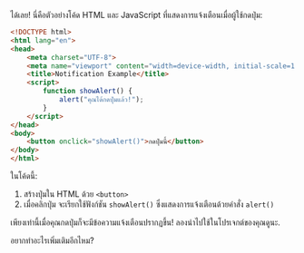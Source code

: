 ได้เลย! นี่คือตัวอย่างโค้ด HTML และ JavaScript ที่แสดงการแจ้งเตือนเมื่อผู้ใช้กดปุ่ม:

```html
<!DOCTYPE html>
<html lang="en">
<head>
    <meta charset="UTF-8">
    <meta name="viewport" content="width=device-width, initial-scale=1.0">
    <title>Notification Example</title>
    <script>
        function showAlert() {
            alert("คุณได้กดปุ่มแล้ว!");
        }
    </script>
</head>
<body>
    <button onclick="showAlert()">กดปุ่มนี้</button>
</body>
</html>
```

ในโค้ดนี้:

1. สร้างปุ่มใน HTML ด้วย `<button>`
2. เมื่อคลิกปุ่ม จะเรียกใช้ฟังก์ชัน `showAlert()` ซึ่งแสดงการแจ้งเตือนด้วยคำสั่ง `alert()`

เพียงเท่านี้เมื่อคุณกดปุ่มก็จะมีข้อความแจ้งเตือนปรากฏขึ้น! ลองนำไปใช้ในโปรเจกต์ของคุณดูนะ.

อยากทำอะไรเพิ่มเติมอีกไหม?
